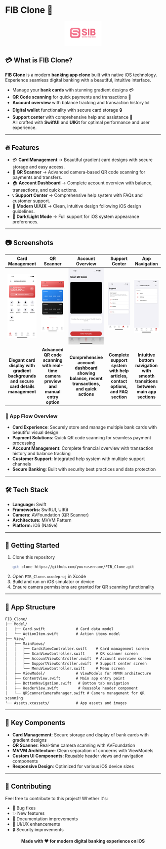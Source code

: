 # FIB Clone 🏦
<p align="center">
  <img src="FIB_Clone/ScreenShots/logo.png" alt="FIB Clone Logo" width="120"/>
</p>

## 💳 What is FIB Clone?  
**FIB Clone** is a modern **banking app clone** built with native iOS technology.  
Experience seamless digital banking with a beautiful, intuitive interface.  
- Manage your **bank cards** with stunning gradient designs 💳  
- **QR Code scanning** for quick payments and transactions 📱  
- **Account overview** with balance tracking and transaction history 📊  
- **Digital wallet** functionality with secure card storage 🔒  
- **Support center** with comprehensive help and assistance 💬  
All crafted with **SwiftUI** and **UIKit** for optimal performance and user experience.  

---

## 🔥 Features  
- 💳 **Card Management** → Beautiful gradient card designs with secure storage and easy access.  
- 📱 **QR Scanner** → Advanced camera-based QR code scanning for payments and transfers.  
- 🏠 **Account Dashboard** → Complete account overview with balance, transactions, and quick actions.  
- 📞 **Support Center** → Comprehensive help system with FAQs and customer support.  
- 🎨 **Modern UI/UX** → Clean, intuitive design following iOS design guidelines.  
- 🌙 **Dark/Light Mode** → Full support for iOS system appearance preferences.  

---

## 📷 Screenshots

| **Card Management** | **QR Scanner** | **Account Overview** | **Support Center** | **App Navigation** |
|:-------------------:|:--------------:|:-------------------:|:------------------:|:------------------:|
| ![Cards](FIB_Clone/ScreenShots/screen1.png) | ![QR Scanner](FIB_Clone/ScreenShots/screen2.png) | ![Account](FIB_Clone/ScreenShots/screen3.png) | ![Support](FIB_Clone/ScreenShots/screen4.png) | ![Navigation](FIB_Clone/ScreenShots/screen5.png) |
| **Elegant card display with gradient backgrounds and secure card details management** | **Advanced QR code scanning with real-time camera preview and manual entry option** | **Comprehensive account dashboard showing balance, recent transactions, and quick actions** | **Complete support system with help articles, contact options, and FAQ section** | **Intuitive bottom navigation with smooth transitions between main app sections** |

### 🎯 App Flow Overview
- **Card Experience**: Securely store and manage multiple bank cards with beautiful visual design
- **Payment Solutions**: Quick QR code scanning for seamless payment processing
- **Account Management**: Complete financial overview with transaction history and balance tracking
- **Customer Support**: Integrated help system with multiple support channels
- **Secure Banking**: Built with security best practices and data protection

---

## 🛠️ Tech Stack  
- **Language:** Swift  
- **Frameworks:** SwiftUI, UIKit  
- **Camera:** AVFoundation (QR Scanner)  
- **Architecture:** MVVM Pattern  
- **Platform:** iOS (Native)  

---

## 🚀 Getting Started
1. Clone this repository
   ```bash
   git clone https://github.com/yourusername/FIB_Clone.git
   ```
2. Open `FIB_Clone.xcodeproj` in Xcode
3. Build and run on iOS simulator or device
4. Ensure camera permissions are granted for QR scanning functionality

---

## 📱 App Structure
```
FIB_Clone/
├── Model/
│   ├── Card.swift              # Card data model
│   └── ActionItem.swift        # Action items model
├── View/
│   ├── MainViews/
│   │   ├── CardsViewController.swift    # Card management screen
│   │   ├── ScanViewController.swift     # QR scanner screen
│   │   ├── AccountViewController.swift  # Account overview screen
│   │   ├── SupportViewController.swift  # Support center screen
│   │   └── MenuViewController.swift     # Menu screen
│   ├── ViewModel/              # ViewModels for MVVM architecture
│   ├── ContentView.swift       # Main app entry point
│   ├── BottomNavigation.swift   # Bottom tab navigation
│   ├── HeaderView.swift         # Reusable header component
│   └── QRScannerCameraManager.swift # Camera management for QR scanning
└── Assets.xcassets/            # App assets and images
```

---

## 🔧 Key Components
- **Card Management**: Secure storage and display of bank cards with gradient designs
- **QR Scanner**: Real-time camera scanning with AVFoundation
- **MVVM Architecture**: Clean separation of concerns with ViewModels
- **Custom UI Components**: Reusable header views and navigation components
- **Responsive Design**: Optimized for various iOS device sizes

---

## 🤝 Contributing
Feel free to contribute to this project! Whether it's:
- 🐛 Bug fixes
- ✨ New features  
- 📖 Documentation improvements
- 🎨 UI/UX enhancements
- 🔒 Security improvements

<p align="center">
  <b>Made with ❤️ for modern digital banking experience on iOS</b>
</p> 